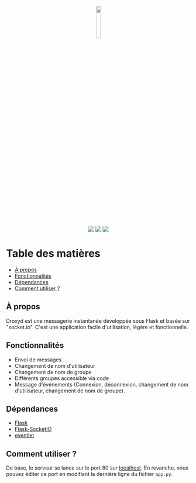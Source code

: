 <div align="center">
  <img src="https://i.ibb.co/x7kSxxS/LOGODROXYD.png" width="15%">
  <br/>
  <br/>
</div>
<div align="center">
  <a href="https://forthebadge.com"><img src="https://forthebadge.com/images/badges/made-with-python.svg"></a>
  <a href="https://forthebadge.com"><img src="https://forthebadge.com/images/badges/made-with-javascript.svg"></a>
  <a href="https://forthebadge.com"><img src="https://forthebadge.com/images/badges/built-with-love.svg"></a>
</div>


# Table des matières

- [À propos](#à-propos)
- [Fonctionnalités](#fonctionnalités)
- [Dépendances](#dépendances)
- [Comment utiliser ?](#comment-utiliser-)

## À propos

Droxyd est une messagerie instantanée développée sous Flask et basée sur "socket.io". C'est une application facile d'utilisation, légère et fonctionnelle.

## Fonctionnalités

- Envoi de messages
- Changement de nom d'utilisateur
- Changement de nom de groupe
- Différents groupes accessible via code
- Message d'événements (Connexion, déconnexion, changement de nom d'utilisateur, changement de nom de groupe).

## Dépendances

- [Flask](https://pypi.org/project/Flask/)
- [Flask-SocketIO](https://pypi.org/project/Flask-SocketIO/)
- [eventlet](https://pypi.org/project/eventlet/)

## Comment utiliser ?

De base, le serveur se lance sur le port 80 sur [localhost](http://localhost). En revanche, vous pouvez éditer ce port en modifiant la dernière ligne du fichier `app.py`.
